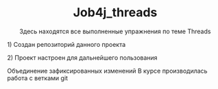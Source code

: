 <h1 align="center">Job4j_threads</h1>
<p align="center"> Здесь находятся все выполненные упражнения по теме Threads </p>
<p>1) Создан репозиторий данного проекта </p>
<p>2) Проект настроен для дальнейшего пользования</p>
Объединение зафиксированных изменений
В курсе производилась работа с ветками git